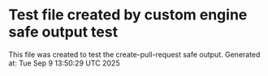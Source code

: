 # Test file created by custom engine safe output test
This file was created to test the create-pull-request safe output.
Generated at: Tue Sep  9 13:50:29 UTC 2025
